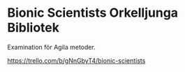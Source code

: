 # Bionic Scientists Orkelljunga Bibliotek

Examination för Agila metoder.

https://trello.com/b/gNnGbyT4/bionic-scientists
